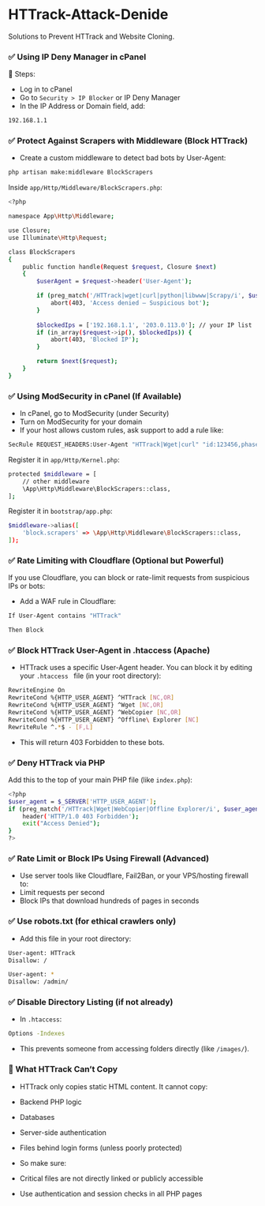 # HTTrack-Attack-Denide
Solutions to Prevent HTTrack and Website Cloning.

### ✅ Using IP Deny Manager in cPanel
🔹 Steps:
- Log in to cPanel
- Go to ```Security > IP Blocker``` or IP Deny Manager
- In the IP Address or Domain field, add:

```bash
192.168.1.1
```

### ✅ Protect Against Scrapers with Middleware (Block HTTrack)
- Create a custom middleware to detect bad bots by User-Agent:

```bash
php artisan make:middleware BlockScrapers
```
Inside ```app/Http/Middleware/BlockScrapers.php```:

```bash
<?php

namespace App\Http\Middleware;

use Closure;
use Illuminate\Http\Request;

class BlockScrapers
{
    public function handle(Request $request, Closure $next)
    {
        $userAgent = $request->header('User-Agent');

        if (preg_match('/HTTrack|wget|curl|python|libwww|Scrapy/i', $userAgent)) {
            abort(403, 'Access denied – Suspicious bot');
        }
        
        $blockedIps = ['192.168.1.1', '203.0.113.0']; // your IP list
        if (in_array($request->ip(), $blockedIps)) {
            abort(403, 'Blocked IP');
        }

        return $next($request);
    }
}
```

### ✅ Using ModSecurity in cPanel (If Available)
- In cPanel, go to ModSecurity (under Security)
- Turn on ModSecurity for your domain
- If your host allows custom rules, ask support to add a rule like:

```bash
SecRule REQUEST_HEADERS:User-Agent "HTTrack|Wget|curl" "id:123456,phase:1,deny,status:403,msg:'Blocked scraper bot'"
```

Register it in ```app/Http/Kernel.php```:

```bash
protected $middleware = [
    // other middleware
    \App\Http\Middleware\BlockScrapers::class,
];
```

Register it in ```bootstrap/app.php```:

```bash
$middleware->alias([
    'block.scrapers' => \App\Http\Middleware\BlockScrapers::class,
]);
```

### ✅ Rate Limiting with Cloudflare (Optional but Powerful)
If you use Cloudflare, you can block or rate-limit requests from suspicious IPs or bots:

- Add a WAF rule in Cloudflare:

```bash
If User-Agent contains "HTTrack"

Then Block
```

### ✅ Block HTTrack User-Agent in .htaccess (Apache)
- HTTrack uses a specific User-Agent header. You can block it by editing your ```.htaccess ``` file (in your root directory):

```bash
RewriteEngine On
RewriteCond %{HTTP_USER_AGENT} ^HTTrack [NC,OR]
RewriteCond %{HTTP_USER_AGENT} ^Wget [NC,OR]
RewriteCond %{HTTP_USER_AGENT} ^WebCopier [NC,OR]
RewriteCond %{HTTP_USER_AGENT} ^Offline\ Explorer [NC]
RewriteRule ^.*$ - [F,L]
```
- This will return 403 Forbidden to these bots.

### ✅ Deny HTTrack via PHP
Add this to the top of your main PHP file (like ```index.php```):

```bash
<?php
$user_agent = $_SERVER['HTTP_USER_AGENT'];
if (preg_match('/HTTrack|Wget|WebCopier|Offline Explorer/i', $user_agent)) {
    header('HTTP/1.0 403 Forbidden');
    exit("Access Denied");
}
?>
```

### ✅ Rate Limit or Block IPs Using Firewall (Advanced)
- Use server tools like Cloudflare, Fail2Ban, or your VPS/hosting firewall to:
- Limit requests per second
- Block IPs that download hundreds of pages in seconds

### ✅ Use robots.txt (for ethical crawlers only)
- Add this file in your root directory:
```bash
User-agent: HTTrack
Disallow: /

User-agent: *
Disallow: /admin/
```

### ✅ Disable Directory Listing (if not already)
- In ```.htaccess```:

```bash
Options -Indexes
```
- This prevents someone from accessing folders directly (like ```/images/```).

### 🚫 What HTTrack Can’t Copy
- HTTrack only copies static HTML content. It cannot copy:

- Backend PHP logic

- Databases

- Server-side authentication

- Files behind login forms (unless poorly protected)

- So make sure:

- Critical files are not directly linked or publicly accessible

- Use authentication and session checks in all PHP pages


